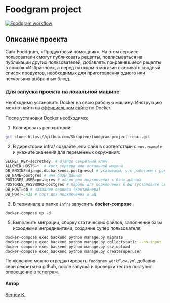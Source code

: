 # Foodgram project

[![Foodgram workflow](https://github.com/Skrapivn/foodgram-project-react/actions/workflows/foodgram_workflow.yml/badge.svg?event=push)](https://github.com/Skrapivn/foodgram-project-react/actions/workflows/foodgram_workflow.yml)

## Описание проекта

Сайт Foodgram, «Продуктовый помощник». На этом сервисе пользователи смогут публиковать рецепты, подписываться на публикации других пользователей, добавлять понравившиеся рецепты в список «Избранное», а перед походом в магазин скачивать сводный список продуктов, необходимых для приготовления одного или нескольких выбранных блюд.

### Для запуска проекта на локальной машине
Необходимо установить Docker на свою рабочую машину. Инструкцию можно найти на [оффициальном сайте](https://docs.docker.com/get-docker/) по Docker.

После установки Docker необходимо:

1. Клонировать репозиторий:
```bash
git clone https://github.com/Skrapivn/foodgram-project-react.git
```

2. В директории infra/ создайте .env файл в соответствии с `env.example` и укажите значения для переменных окружения:

```python
SECRET_KEY=secretkey  # django секретный ключ
ALLOWED_HOSTS=*  # хост сервера или локальной машины
DB_ENGINE=django.db.backends.postgresql # указываем, что работаем с postgresql
DB_NAME=postgres # имя базы данных
POSTGRES_USER=postgres # логин для подключения к базе данных
POSTGRES_PASSWORD=postgres # пароль для подключения к БД (установите свой)
DB_HOST=db # название сервиса (контейнера)
DB_PORT=5432 # порт для подключения к БД
```

3. В терминале в папке `infra` запустить **docker-compose**
```
docker-compose up -d
```

5. Выполнить миграции, сборку статических файлов, заполнение базы исходными ингредиентами, создание супер пользователя:

```bash
docker-compose exec backend python manage.py migrate
docker-compose exec backend python manage.py collectstatic --no-input
docker-compose exec backend python manage.py csv_upload
docker-compose exec backend python manage.py createsuperuser
```

По желанию можно отредактировать `foodgram_workflow.yml` добавив свои секреты на github, после запуска и проверки тестов поступит оповещение в телеграм.

#### Автор

[Sergey K.](https://github.com/skrapivn/)
